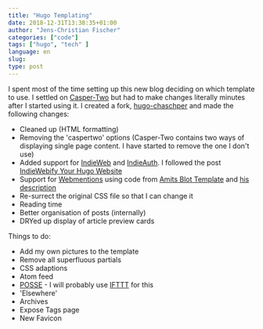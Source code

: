 ```yaml
---
title: "Hugo Templating"
date: 2018-12-31T13:38:35+01:00
author: "Jens-Christian Fischer"
categories: ["code"]
tags: ["hugo", "tech" ]
language: en
slug:
type: post
---
```


I spent most of the time setting up this new blog deciding on which template to use. I settled
on [Casper-Two](https://themes.gohugo.io/hugo-casper-two/) but had to make changes literally minutes
after I started using it. I created a fork, [hugo-chaschper](https://github.com/jcfischer/hugo-chaschper) 
and made the following changes:

* Cleaned up (HTML formatting)
* Removing the 'caspertwo' options (Casper-Two contains two ways of displaying single page content. I 
  have started to remove the one I don't use)
* Added support for [IndieWeb](https://indieweb.org/) and [IndieAuth](https://indieauth.com/). I followed
  the post [IndieWebify Your Hugo Website](https://www.amitgawande.com/indiewebify-hugo-website/)
* Support for [Webmentions](https://www.amitgawande.com/display-webmentions/) using code from [Amits Blot Template](https://github.com/am1t/blot-musings) and [his description](https://www.amitgawande.com/display-webmentions/)
* Re-surrect the original CSS file so that I can change it
* Reading time
* Better organisation of posts (internally)
* DRYed up display of article preview cards
  
Things to do:

* Add my own pictures to the template
* Remove all superfluous partials
* CSS adaptions
* Atom feed
* [POSSE](https://indieweb.org/POSSE) - I will probably use [IFTTT](https://ifttt.com) for this
* 'Elsewhere' 
* Archives
* Expose Tags page
* New Favicon

